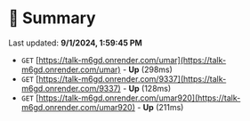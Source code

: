 # 📖 Summary
Last updated: **9/1/2024, 1:59:45 PM**

- `GET` [https://talk-m6gd.onrender.com/umar](https://talk-m6gd.onrender.com/umar) - **Up** (298ms)
- `GET` [https://talk-m6gd.onrender.com/9337](https://talk-m6gd.onrender.com/9337) - **Up** (128ms)
- `GET` [https://talk-m6gd.onrender.com/umar920](https://talk-m6gd.onrender.com/umar920) - **Up** (211ms)
